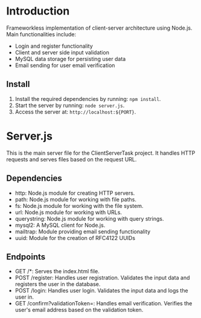 # Introduction

Frameworkless implementation of client-server architecture using Node.js.
Main functionalities include:
- Login and register functionality
- Client and server side input validation
- MySQL data storage for persisting user data
- Email sending for user email verification 

## Install

1. Install the required dependencies by running: `npm install`.
2. Start the server by running: `node server.js`.
3. Access the server at: `http://localhost:${PORT}`.

# Server.js

This is the main server file for the ClientServerTask project. It handles HTTP requests and serves files based on the request URL.

## Dependencies

- http: Node.js module for creating HTTP servers.
- path: Node.js module for working with file paths.
- fs: Node.js module for working with the file system.
- url: Node.js module for working with URLs.
- querystring: Node.js module for working with query strings.
- mysql2: A MySQL client for Node.js.
- mailtrap: Module providing email sending functionality
- uuid: Module for the creation of RFC4122 UUIDs

## Endpoints

- GET /*: Serves the index.html file.
- POST /register: Handles user registration. Validates the input data and registers the user in the database.
- POST /login: Handles user login. Validates the input data and logs the user in.
- GET /confirm?validationToken=: Handles email verification. Verifies the user's email address based on the validation token.
